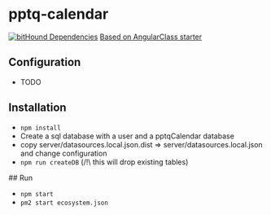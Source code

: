 # pptq-calendar
[![bitHound Dependencies](https://www.bithound.io/github/AurelieV/pptq-calendar/badges/dependencies.svg)](https://www.bithound.io/github/AurelieV/pptq-calendar/master/dependencies/npm)
[Based on AngularClass starter](https://github.com/AngularClass/angular2-webpack-starter)

## Configuration
* TODO

## Installation
* `npm install`
* Create a sql database with a user and a pptqCalendar database
* copy server/datasources.local.json.dist => server/datasources.local.json and change configuration
* `npm run createDB` (/!\ this will drop existing tables)

## Run
* `npm start`
* `pm2 start ecosystem.json`
